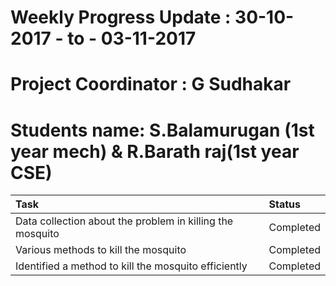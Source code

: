 # Weekly Progress Update :  30-10-2017  - to - 03-11-2017



# Project Coordinator : G Sudhakar

# Students name: S.Balamurugan (1st year mech) & R.Barath raj(1st year CSE)

|Task| 	Status|
|:-----|:-------------|
|Data collection about the problem in killing the mosquito|	Completed |
|Various methods to kill the mosquito|	Completed |
|Identified a method to kill the mosquito efficiently|  Completed |

